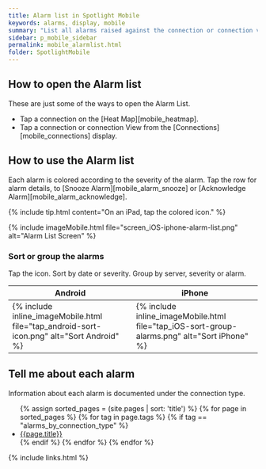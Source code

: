 ```yaml
---
title: Alarm list in Spotlight Mobile
keywords: alarms, display, mobile
summary: "List all alarms raised against the connection or connection view."
sidebar: p_mobile_sidebar
permalink: mobile_alarmlist.html
folder: SpotlightMobile
---
```


## How to open the Alarm list

These are just some of the ways to open the Alarm List.

*  Tap a connection on the [Heat Map][mobile_heatmap].
*  Tap a connection or connection View from the [Connections][mobile_connections] display.

## How to use the Alarm list

Each alarm is colored according to the severity of the alarm. Tap the row for alarm details, to [Snooze Alarm][mobile_alarm_snooze] or [Acknowledge Alarm][mobile_alarm_acknowledge].

{% include tip.html content="On an iPad, tap the colored icon." %}

{% include imageMobile.html file="screen_iOS-iphone-alarm-list.png" alt="Alarm List Screen" %}


### Sort or group the alarms

Tap the icon. Sort by date or severity. Group by server, severity or alarm.

Android | iPhone
--------|-------
{% include inline_imageMobile.html file="tap_android-sort-icon.png" alt="Sort Android" %} | {% include inline_imageMobile.html file="tap_iOS-sort-group-alarms.png" alt="Sort iPhone" %}


## Tell me about each alarm

Information about each alarm is documented under the connection type.

<ul>
{% assign sorted_pages = (site.pages | sort: 'title') %}
{% for page in sorted_pages %}
{% for tag in page.tags %}
{% if tag == "alarms_by_connection_type" %}
<li><a href="{{ page.url | prepend: site.baseurl}}">{{page.title}}</a></li>
{% endif %}
{% endfor %}
{% endfor %}
</ul>

{% include links.html %}
